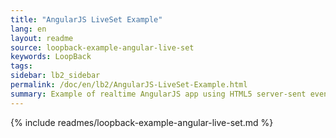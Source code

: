 ```yaml
---
title: "AngularJS LiveSet Example"
lang: en
layout: readme
source: loopback-example-angular-live-set
keywords: LoopBack
tags:
sidebar: lb2_sidebar
permalink: /doc/en/lb2/AngularJS-LiveSet-Example.html
summary: Example of realtime AngularJS app using HTML5 server-sent events.
---
```


{% include readmes/loopback-example-angular-live-set.md %}
